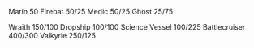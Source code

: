 <Barrack>

Marin 50
Firebat 50/25
Medic 50/25
Ghost 25/75

<Starport>

Wraith 150/100
Dropship 100/100
Science Vessel 100/225
Battlecruiser 400/300
Valkyrie 250/125
